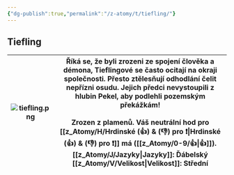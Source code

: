 ```yaml
---
{"dg-publish":true,"permalink":"/z-atomy/t/tiefling/"}
---
```


## Tiefling

| ![tiefling.png](/img/user/z_img/tiefling.png) | Říká se, že byli zrozeni ze spojení člověka a démona, Tieflingové se často ocitají na okraji společnosti. Přesto ztělesňují odhodlání čelit nepřízni osudu. Jejich předci nevystoupili z hlubin Pekel, aby podlehli pozemským překážkám!<br><br>**Zrozen z plamenů.** Váš neutrální hod pro [[z_Atomy/H/Hrdinské (👍) & (👎)  pro ❗\|Hrdinské (👍) & (👎)  pro ❗]] má ([[z_Atomy/0-9/👍\|👍]]).<br>**[[z_Atomy/J/Jazyky\|Jazyky]]**: Ďábelský<br>[[z_Atomy/V/Velikost\|Velikost]]: Střední |
| ----------------- | -------------------------------------------------------------------------------------------------------------------------------------------------------------------------------------------------------------------------------------------------------------------------------------------------------------------------------------------------------------------------------------- |
